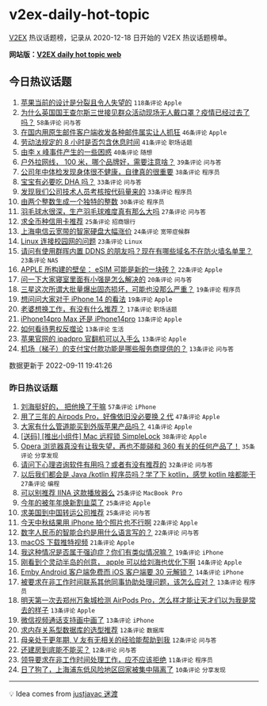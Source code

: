 # v2ex-daily-hot-topic

[V2EX](https://www.v2ex.com/) 热议话题榜，记录从 2020-12-18 日开始的 V2EX 热议话题榜单。

**网站版：[V2EX daily hot topic web](https://boojack.github.io/v2ex-daily-hot-topic-web/)**

## 今日热议话题

<!-- TODAY BEGIN -->

1. [苹果当前的设计是分裂且令人失望的](https://www.v2ex.com/t/879228) `118条评论` `Apple`
1. [为什么英国国王查尔斯三世接见群众活动现场无人戴口罩？疫情已经过去了吗？](https://www.v2ex.com/t/879273) `58条评论` `问与答`
1. [在国内用原生邮件客户端收发各种邮件属实让人抓狂](https://www.v2ex.com/t/879244) `46条评论` `Apple`
1. [劳动法规定的 8 小时是否包含休息时间](https://www.v2ex.com/t/879258) `41条评论` `职场话题`
1. [由李 x 峰事件产生的一些困惑](https://www.v2ex.com/t/879360) `40条评论` `随想`
1. [户外拉网线， 100 米，哪个品牌好，需要注意啥？](https://www.v2ex.com/t/879275) `39条评论` `问与答`
1. [公司年中体检发现身体很不健康，自律真的很重要](https://www.v2ex.com/t/879278) `38条评论` `程序员`
1. [宝宝有必要吃 DHA 吗？](https://www.v2ex.com/t/879232) `33条评论` `问与答`
1. [发现我们公司技术人员考核按代码量来的](https://www.v2ex.com/t/879296) `33条评论` `程序员`
1. [由两个整数生成一个独特的整数](https://www.v2ex.com/t/879280) `30条评论` `程序员`
1. [羽毛球水很深，生产羽毛球难度真有那么大吗](https://www.v2ex.com/t/879286) `27条评论` `问与答`
1. [求全币种信用卡推荐](https://www.v2ex.com/t/879329) `25条评论` `招商银行`
1. [上海电信云宽带的智家硬盘大幅涨价](https://www.v2ex.com/t/879282) `24条评论` `宽带症候群`
1. [Linux 连接校园网的问题](https://www.v2ex.com/t/879344) `23条评论` `Linux`
1. [请问有使用群晖内置 DDNS 的朋友吗？现在有哪些域名不在防火墙名单里？](https://www.v2ex.com/t/879224) `23条评论` `NAS`
1. [APPLE 所构建的壁垒： eSIM 可能是新的一块砖？](https://www.v2ex.com/t/879357) `22条评论` `Apple`
1. [问一下大家寝室里面有小强是怎么解决的](https://www.v2ex.com/t/879331) `20条评论` `问与答`
1. [三星这次所谓大批量爆出固态损坏，可能也没那么严重？](https://www.v2ex.com/t/879351) `19条评论` `程序员`
1. [想问问大家对于 iPhone 14 的看法](https://www.v2ex.com/t/879312) `19条评论` `Apple`
1. [老婆想换工作，有没有什么推荐？](https://www.v2ex.com/t/879314) `17条评论` `职场话题`
1. [iPhone14pro Max 还是 iPhone14pro](https://www.v2ex.com/t/879348) `13条评论` `Apple`
1. [如何看待男权反噬论](https://www.v2ex.com/t/879343) `13条评论` `生活`
1. [苹果官网的 ipadpro 官翻机可以入手么](https://www.v2ex.com/t/879321) `13条评论` `Apple`
1. [机场（梯子）的支付宝付款功能是哪些服务商提供的？](https://www.v2ex.com/t/879283) `13条评论` `问与答`

数据更新于 2022-09-11 19:41:26

<!-- TODAY END -->

### 昨日热议话题

<!-- YESTERDAY BEGIN -->

1. [刘海挺好的， 把他换了干嘛](https://www.v2ex.com/t/879058) `57条评论` `iPhone`
1. [用了三年的 Airpods Pro，好像依旧没必要换 2 代](https://www.v2ex.com/t/879052) `47条评论` `Apple`
1. [大家有什么管道能买到外版苹果产品吗？](https://www.v2ex.com/t/879053) `41条评论` `Apple`
1. [[送码] [推出小组件] Mac 远程锁 SimpleLock](https://www.v2ex.com/t/879062) `38条评论` `Apple`
1. [Opera 浏览器真没有让我失望，再也不能碰和 360 有关的任何产品了！](https://www.v2ex.com/t/879133) `35条评论` `分享发现`
1. [请问下心理咨询软件有用吗？或者有没有推荐的](https://www.v2ex.com/t/879077) `32条评论` `问与答`
1. [以后我们都会是 Java /kotlin 程序员吗？学了下 kotlin，感觉 kotlin 啥都能干](https://www.v2ex.com/t/879059) `27条评论` `编程`
1. [可以别推荐 IINA 这款播放器么](https://www.v2ex.com/t/879106) `25条评论` `MacBook Pro`
1. [今年的被年年焕新割韭菜了](https://www.v2ex.com/t/879122) `25条评论` `Apple`
1. [求美国到中国转运公司推荐](https://www.v2ex.com/t/879098) `25条评论` `问与答`
1. [今天中秋结果用 iPhone 拍个照片也不行啊](https://www.v2ex.com/t/879174) `22条评论` `Apple`
1. [数字人民币的智能合约是用什么语言写的？](https://www.v2ex.com/t/879073) `22条评论` `问与答`
1. [macOS 下载推特视频](https://www.v2ex.com/t/879170) `21条评论` `Apple`
1. [我这种情况是否属于强迫症？你们有类似情况嘛？](https://www.v2ex.com/t/879183) `19条评论` `iPhone`
1. [刚看到个灵动半岛的创意， apple 可以给刘海也优化下啊](https://www.v2ex.com/t/879161) `14条评论` `Apple`
1. [Emby Android 客户端免费而 iOS 客户端要 30 元解锁？](https://www.v2ex.com/t/879103) `14条评论` `iPhone`
1. [被要求在非工作时间联系其他同事协助处理问题，该怎么应对？](https://www.v2ex.com/t/879154) `13条评论` `程序员`
1. [明天第一次去郑州万象城检测 AirPods Pro，怎么样才能让天才们以为我是常去的样子](https://www.v2ex.com/t/879151) `13条评论` `Apple`
1. [微信视频通话支持画中画了](https://www.v2ex.com/t/879078) `13条评论` `iPhone`
1. [求内存关系型数据库的选型推荐](https://www.v2ex.com/t/879197) `12条评论` `数据库`
1. [母亲处于更年期, V 友有无相关的经验能帮助到我](https://www.v2ex.com/t/879173) `12条评论` `问与答`
1. [还建房到底能不能买？](https://www.v2ex.com/t/879070) `12条评论` `问与答`
1. [领导要求在非工作时间处理工作，应不应该拒绝](https://www.v2ex.com/t/879206) `11条评论` `程序员`
1. [日了狗了，上海浦东低风险地区回家被集中隔离了](https://www.v2ex.com/t/879208) `10条评论` `分享发现`

<!-- YESTERDAY END -->

---

💡 Idea comes from [justjavac 迷渡](https://github.com/justjavac/)
